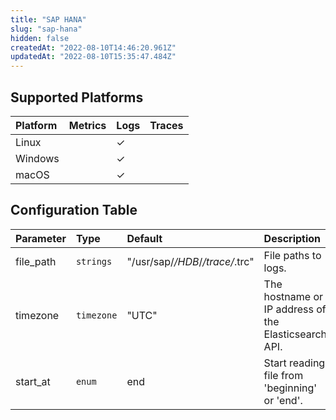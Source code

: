 ```yaml
---
title: "SAP HANA"
slug: "sap-hana"
hidden: false
createdAt: "2022-08-10T14:46:20.961Z"
updatedAt: "2022-08-10T15:35:47.484Z"
---
```

## Supported Platforms

| Platform | Metrics | Logs | Traces |
| :------- | :------ | :--- | :----- |
| Linux    |         | ✓    |        |
| Windows  |         | ✓    |        |
| macOS    |         | ✓    |        |

## Configuration Table

| Parameter | Type       | Default                         | Description                                          |
| :-------- | :--------- | :------------------------------ | :--------------------------------------------------- |
| file_path | `strings`  | "/usr/sap/_/HDB_/_/trace/_.trc" | File paths to logs.                                  |
| timezone  | `timezone` | "UTC"                           | The hostname or IP address of the Elasticsearch API. |
| start_at  | `enum`     | end                             | Start reading file from 'beginning' or 'end'.        |